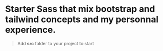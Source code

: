 # Starter Sass that mix bootstrap and tailwind concepts and my personnal experience.

> Add **src** folder to your project to start

